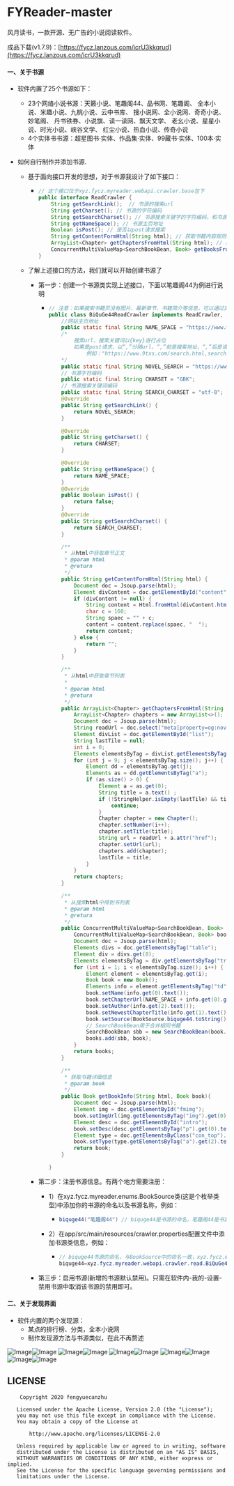 # FYReader-master

风月读书，一款开源、无广告的小说阅读软件。

成品下载(v1.7.9)：[https://fycz.lanzous.com/icrU3kkqrud](https://fycz.lanzous.com/icrU3kkqrud)

#### 一、关于书源

* 软件内置了25个书源如下：

  * 23个网络小说书源：天籁小说、笔趣阁44、品书网、笔趣阁、
        全本小说、米趣小说、九桃小说、云中书库、
        搜小说网、全小说网、奇奇小说、妙笔阁、
        丹书铁券、小说旗、读一读网、飘天文学、
        老幺小说、星星小说、时光小说、峡谷文学、
        红尘小说、热血小说、传奇小说
  * 4个实体书书源：超星图书·实体、作品集·实体、99藏书·实体、100本·实体

* 如何自行制作并添加书源.

  * 基于面向接口开发的思想，对于书源我设计了如下接口：

    * ```java
      // 这个接口位于xyz.fycz.myreader.webapi.crawler.base包下
      public interface ReadCrawler {
          String getSearchLink();  // 书源的搜索url
          String getCharset(); // 书源的字符编码
          String getSearchCharset(); // 书源搜索关键字的字符编码，和书源的字符编码就行
          String getNameSpace(); // 书源主页地址
          Boolean isPost(); // 是否以post请求搜索
          String getContentFormHtml(String html); // 获取书籍内容规则
          ArrayList<Chapter> getChaptersFromHtml(String html); // 获取书籍章节列表规则
          ConcurrentMultiValueMap<SearchBookBean, Book> getBooksFromSearchHtml(String html); // 搜索书籍规则
      }
      ```

  * 了解上述接口的方法，我们就可以开始创建书源了

    * 第一步：创建一个书源类实现上述接口，下面以笔趣阁44为例进行说明

      * ```java
        // 注意：如果搜索书籍页没有图片、最新章节、书籍简介等信息，可以通过实现BookInfoCrawler接口，从书籍详情页获取
        public class BiQuGe44ReadCrawler implements ReadCrawler, BookInfoCrawler {
            //网站主页地址
            public static final String NAME_SPACE = "https://www.wqge.cc";
            /*
            	搜索url，搜索关键词以{key}进行占位
            	如果是post请求，以“,”分隔url，“,”前是搜索地址，“,”后是请求体，搜索关键词同样以{key}占位
            		例如："https://www.9txs.com/search.html,searchkey={key}"
            */
            public static final String NOVEL_SEARCH = "https://www.wqge.cc/modules/article/search.php?searchkey={key}"; 
            // 书源字符编码
            public static final String CHARSET = "GBK";
            // 书源搜索关键词编码
            public static final String SEARCH_CHARSET = "utf-8";
            @Override
            public String getSearchLink() {
                return NOVEL_SEARCH;
            }
        
            @Override
            public String getCharset() {
                return CHARSET;
            }
        
            @Override
            public String getNameSpace() {
                return NAME_SPACE;
            }
            @Override
            public Boolean isPost() {
                return false;
            }
            @Override
            public String getSearchCharset() {
                return SEARCH_CHARSET;
            }
        
            /**
             * 从html中获取章节正文
             * @param html
             * @return
             */
            public String getContentFormHtml(String html) {
                Document doc = Jsoup.parse(html);
                Element divContent = doc.getElementById("content");
                if (divContent != null) {
                    String content = Html.fromHtml(divContent.html()).toString();
                    char c = 160;
                    String spaec = "" + c;
                    content = content.replace(spaec, "  ");
                    return content;
                } else {
                    return "";
                }
            }
        
            /**
             * 从html中获取章节列表
             *
             * @param html
             * @return
             */
            public ArrayList<Chapter> getChaptersFromHtml(String html) {
                ArrayList<Chapter> chapters = new ArrayList<>();
                Document doc = Jsoup.parse(html);
                String readUrl = doc.select("meta[property=og:novel:read_url]").attr("content");
                Element divList = doc.getElementById("list");
                String lastTile = null;
                int i = 0;
                Elements elementsByTag = divList.getElementsByTag("dd");
                for (int j = 9; j < elementsByTag.size(); j++) {
                    Element dd = elementsByTag.get(j);
                    Elements as = dd.getElementsByTag("a");
                    if (as.size() > 0) {
                        Element a = as.get(0);
                        String title = a.text() ;
                        if (!StringHelper.isEmpty(lastTile) && title.equals(lastTile)) {
                            continue;
                        }
                        Chapter chapter = new Chapter();
                        chapter.setNumber(i++);
                        chapter.setTitle(title);
                        String url = readUrl + a.attr("href");
                        chapter.setUrl(url);
                        chapters.add(chapter);
                        lastTile = title;
                    }
                }
                return chapters;
            }
        
            /**
             * 从搜索html中得到书列表
             * @param html
             * @return
             */
            public ConcurrentMultiValueMap<SearchBookBean, Book> getBooksFromSearchHtml(String html) {
                ConcurrentMultiValueMap<SearchBookBean, Book> books = new ConcurrentMultiValueMap<>();
                Document doc = Jsoup.parse(html);
                Elements divs = doc.getElementsByTag("table");
                Element div = divs.get(0);
                Elements elementsByTag = div.getElementsByTag("tr");
                for (int i = 1; i < elementsByTag.size(); i++) {
                    Element element = elementsByTag.get(i);
                    Book book = new Book();
                    Elements info = element.getElementsByTag("td");
                    book.setName(info.get(0).text());
                    book.setChapterUrl(NAME_SPACE + info.get(0).getElementsByTag("a").attr("href"));
                    book.setAuthor(info.get(2).text());
                    book.setNewestChapterTitle(info.get(1).text());
                    book.setSource(BookSource.biquge44.toString());
                    // SearchBookBean用于合并相同书籍
                    SearchBookBean sbb = new SearchBookBean(book.getName(), book.getAuthor());
                    books.add(sbb, book);
                }
                return books;
            }
        
            /**
             * 获取书籍详细信息
             * @param book
             */
            public Book getBookInfo(String html, Book book){
                Document doc = Jsoup.parse(html);
                Element img = doc.getElementById("fmimg");
                book.setImgUrl(img.getElementsByTag("img").get(0).attr("src"));
                Element desc = doc.getElementById("intro");
                book.setDesc(desc.getElementsByTag("p").get(0).text());
                Element type = doc.getElementsByClass("con_top").get(0);
                book.setType(type.getElementsByTag("a").get(2).text());
                return book;
            }
        
        }
        ```

    * 第二步：注册书源信息。有两个地方需要注册：

      * 1）在xyz.fycz.myreader.enums.BookSource类(这是个枚举类型)中添加你的书源的命名以及书源名称，例如：

        * ```java
          biquge44("笔趣阁44") // biquge44是书源的命名，笔趣阁44是书源名称
          ```

      * 2）在app/src/main/resources/crawler.properties配置文件中添加书源类信息，例如：

        * ```java
          // biquge44书源的命名，与BookSource中的命名一致，xyz.fycz.myreader.webapi.crawler.read.BiQuGe44ReadCrawler是书源类的完整路径
          biquge44=xyz.fycz.myreader.webapi.crawler.read.BiQuGe44ReadCrawler 
          ```

    * 第三步：启用书源(新增的书源默认禁用)。只需在软件内-我的-设置-禁用书源中取消该书源的禁用即可。

#### 二、关于发现界面

* 软件内置的两个发现源：
  * 某点的排行榜、分类，全本小说网
  * 制作发现源方法与书源类似，在此不再赘述

![Image](./img/1.png)![Image](./img/2.png)
![Image](./img/3.png)![Image](./img/4.png)
![Image](./img/10.png)![Image](./img/5.png)
![Image](./img/6.png)![Image](./img/7.png)
![Image](./img/8.png)![Image](./img/9.png)

## LICENSE
```
    Copyright 2020 fengyuecanzhu

   Licensed under the Apache License, Version 2.0 (the "License");
   you may not use this file except in compliance with the License.
   You may obtain a copy of the License at

       http://www.apache.org/licenses/LICENSE-2.0

   Unless required by applicable law or agreed to in writing, software
   distributed under the License is distributed on an "AS IS" BASIS,
   WITHOUT WARRANTIES OR CONDITIONS OF ANY KIND, either express or implied.
   See the License for the specific language governing permissions and
   limitations under the License.
```

